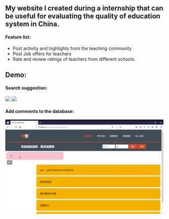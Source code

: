 ## My website I created during a internship that can be useful for evaluating the quality of education system in China.

#### Feature list: 
 - Post activity and highlights from the teaching community
 - Post Job offers for teachers
 - Rate and review ratings of teachers from different schools. 


## Demo:
#### Search suggestion: 
![](img/searchSuggestion.gif)
<img src="img/searchSuggestion.gif" width=500>
 
#### Add comments to the database: 
<img src="img/addComment.gif" width=500>

 
